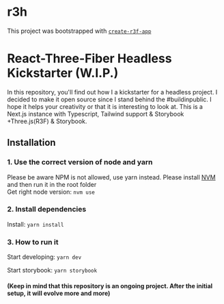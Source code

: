 # r3h

This project was bootstrapped with [`create-r3f-app`](https://github.com/utsuboco/create-r3f-app)

# React-Three-Fiber Headless Kickstarter (W.I.P.)

In this repository, you'll find out how I a kickstarter for a headless project. I decided to make it open source since I stand behind the #buildinpublic. I hope it helps your creativity or that it is interesting to look at.
This is a Next.js instance with Typescript, Tailwind support & Storybook +Three.js(R3F) & Storybook.

## Installation

### 1. Use the correct version of node and yarn

Please be aware NPM is not allowed, use yarn instead. Please install [NVM](https://github.com/nvm-sh/nvm) and then run it in the root folder<br /> Get right node
version: `nvm use`

### 2. Install dependencies

Install: `yarn install`

### 3. How to run it

Start developing: `yarn dev`

Start storybook: `yarn storybook`

#### (Keep in mind that this repository is an ongoing project. After the initial setup, it will evolve more and more)
